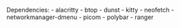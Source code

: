 Dependencies:
    - alacritty
    - btop
    - dunst
    - kitty
    - neofetch
    - networkmanager-dmenu
    - picom
    - polybar
    - ranger
